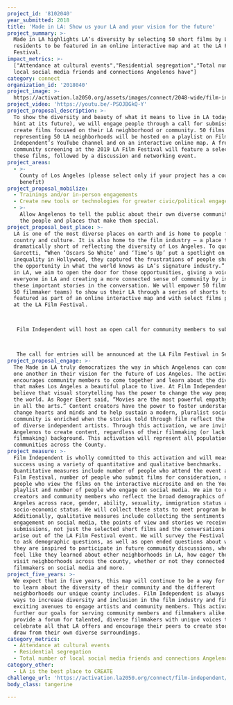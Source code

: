 ```yaml
---
project_id: '8102040'
year_submitted: 2018
title: 'Made in LA: Show us your LA and your vision for the future'
project_summary: >-
  Made in LA highlights LA’s diversity by selecting 50 short films by LA
  residents to be featured in an online interactive map and at the LA Film
  Festival.
impact_metrics: >-
  ["Attendance at cultural events","Residential segregation","Total number of
  local social media friends and connections Angelenos have"]
category: connect
organization_id: '2018040'
project_image: >-
  https://activation.la2050.org/assets/images/connect/2048-wide/film-independent.jpg
project_video: 'https://youtu.be/-PSOJBGkQ-Y'
project_proposal_description: >-
  To show the diversity and beauty of what it means to live in LA today (and
  hint at its future), we will engage people through a call for submissions to
  create films focused on their LA neighborhood or community. 50 films
  representing 50 LA neighborhoods will be hosted on a playlist on Film
  Independent’s YouTube channel and on an interactive online map. A free
  community screening at the 2019 LA Film Festival will feature a selection of
  these films, followed by a discussion and networking event.
project_areas:
  - >-
    County of Los Angeles (please select only if your project has a countywide
    benefit)
project_proposal_mobilize:
  - Trainings and/or in-person engagements
  - Create new tools or technologies for greater civic/political engagement
  - >-
    Allow Angelenos to tell the public about their own diverse communities and
    the people and places that make them special.
project_proposal_best_place: >-
  LA is one of the most diverse places on earth and is home to people from every
  country and culture. It is also home to the film industry — a place that falls
  dramatically short of reflecting the diversity of Los Angeles. To quote Mayor
  Garcetti, “When ‘Oscars So White’ and ‘Time’s Up’ put a spotlight on
  inequality in Hollywood, they captured the frustrations of people shut out of
  the opportunity in what the world knows as LA’s signature industry.” With Made
  in LA, we aim to open the door for those opportunities, giving a voice to
  everyone in LA and creating a more connected sense of community by including
  these important stories in the conversation. We will empower 50 filmmakers (or
  50 filmmaker teams) to show us their LA through a series of shorts to be
  featured as part of an online interactive map and with select films premiering
  at the LA Film Festival.



   Film Independent will host an open call for community members to submit short films inspired by a three-part prompt: 1) show us your LA, 2) tell us who you are and 3) speak to your future hopes for your neighborhood or the county. There will be no cost to submit, eliminating barriers for filmmakers. Submissions will be solicited via outreach to film schools, LA-based cultural organizations, Film Independent online presence (one million subscribers) and more. All submissions will be reviewed by our Digital Content and LA Film Festival programming team. 50 short works will be selected to represent every corner of the county—from Malibu to East LA and from Long Beach to the Valley. Creators will be diverse, representing an inclusive spectrum of race, gender, ability, sexuality, immigration status and socio-economic status. Likewise, creators are encouraged to explore the prompt across a variety of genres.



   The call for entries will be announced at the LA Film Festival in September 2018. Allowing time to finalize selections, the shorts will begin to premiere online in February 2019. The films will roll out over approximately six months and will be added to a custom playlist on YouTube. The primary digital activation will be on an interactive microsite at filmindependent.org featuring a map of LA, with tiles for the short films placed over their neighborhood that play and expand when clicked. Each short film will include bios, headshots and social media info for the filmmakers. As each film is released, our marketing team will promote the film through social channels, inviting Angelenos to have open discussions about the future of LA and connect on social media. A selection of shorts will play on the big screen as part of a free community event at the LA Film Festival including a conversation with filmmakers discussing how to get more involved in your community followed by a networking event, serving as a way for people to engage and connect in-person. We intend to open up a dialogue about LA and its future by inviting all Angelenos to participate in the conversation and have their stories told.
project_proposal_engage: >-
  The Made in LA truly democratizes the way in which Angelenos can connect to
  one another in their vision for the future of Los Angeles. The activation
  encourages community members to come together and learn about the diversity
  that makes Los Angeles a beautiful place to live. At Film Independent, we
  believe that visual storytelling has the power to change the way people see
  the world. As Roger Ebert said, “Movies are the most powerful empathy machines
  in all the arts.” Content creators have the power to foster understanding, to
  change hearts and minds and to help sustain a modern, pluralist society. Our
  community is enriched when the stories told through film reflect the visions
  of diverse independent artists. Through this activation, we are inviting all
  Angelenos to create content, regardless of their filmmaking (or lack of
  filmmaking) background. This activation will represent all populations and
  communities across the County.
project_measure: >-
  Film Independent is wholly committed to this activation and will measure
  success using a variety of quantitative and qualitative benchmarks.
  Quantitative measures include number of people who attend the event at the LA
  Film Festival, number of people who submit films for consideration, number of
  people who view the films on the interactive microsite and on the YouTube
  playlist and number of people who engage on social media. We aim to engage
  creators and community members who reflect the broad demographics of Los
  Angeles across race, gender, ability, sexuality, immigration status and
  socio-economic status. We will collect these stats to meet program benchmarks.
  Additionally, qualitative measures include collecting the sentiments of
  engagement on social media, the points of view and stories we receive from all
  submissions, not just the selected short films and the conversations that
  arise out of the LA Film Festival event. We will survey the Festival attendees
  to ask demographic questions, as well as open ended questions about whether
  they are inspired to participate in future community discussions, whether they
  feel like they learned about other neighborhoods in LA, how eager they are to
  visit neighborhoods across the county, whether or not they connected with the
  filmmakers on social media and more.
project_five_years: >-
  We expect that in five years, this map will continue to be a way for Angelenos
  to learn about the diversity of their community and the different
  neighborhoods our unique county includes. Film Independent is always exploring
  ways to increase diversity and inclusion in the film industry and find
  exciting avenues to engage artists and community members. This activation will
  further our goals for serving community members and filmmakers alike. It will
  provide a forum for talented, diverse filmmakers with unique voices to
  celebrate all that LA offers and encourage their peers to create stories that
  draw from their own diverse surroundings.
category_metrics:
  - Attendance at cultural events
  - Residential segregation
  - Total number of local social media friends and connections Angelenos have
category_other:
  - LA is the best place to CREATE
challenge_url: 'https://activation.la2050.org/connect/film-independent/'
body_class: tangerine

---
```

